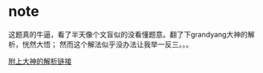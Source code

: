 # note

这题真的牛逼，看了半天像个文盲似的没看懂题意。翻了下grandyang大神的解析，恍然大悟； 然而这个解法似乎没办法让我举一反三。。。

[附上大神的解析链接](https://www.cnblogs.com/grandyang/p/7098764.html)
